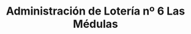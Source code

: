 ---
title: "Administración de Lotería nº 6 Las Médulas"
url: /ponferrada/administracion-de-loteria-no-6-las-medulas/
shop: lotería
---
